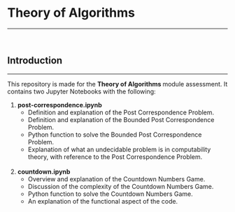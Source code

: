 # Theory of Algorithms
***

<br>

## Introduction
***

This repository is made for the <b> Theory of Algorithms </b> module assessment. It contains two Jupyter Notebooks with the following:
    <br>
1. <b> post-correspondence.ipynb </b>
    * Definition and explanation of the Post Correspondence Problem.
    * Definition and explanation of the Bounded Post Correspondence Problem.
    * Python function to solve the Bounded Post Correspondence Problem.
    * Explanation of what an undecidable problem is in computability theory, with reference to the Post Correspondence Problem.
    <br>
2. <b> countdown.ipynb </b>
    * Overview and explanation of the Countdown Numbers Game.
    * Discussion of the complexity of the Countdown Numbers Game.
    * Python function to solve the Countdown Numbers Game.
    * An explanation of the functional aspect of the code.

